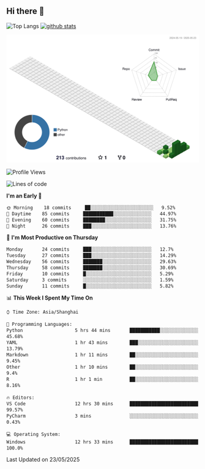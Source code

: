 ## Hi there 👋
<p align="left"> 
  <img alt="Top Langs" height="150px" src="https://github-readme-stats.vercel.app/api/top-langs/?username=Sierraki&layout=compact&show_icons=true&theme=onedark" />
  <a href="https://github.com/Sierraki/LC_Solve">
   <img alt="github stats"height="150px"  src="https://github-readme-stats.vercel.app/api/pin/?username=Sierraki&repo=LC_Solve&theme=onedark&show_icons=true" />
  </a>

![](./profile-3d-contrib/profile-green-animate.svg)

<!--START_SECTION:waka-->
![Profile Views](http://img.shields.io/badge/Profile%20Views-1-blue)

![Lines of code](https://img.shields.io/badge/From%20Hello%20World%20I%27ve%20Written-933%20lines%20of%20code-blue)

**I'm an Early 🐤** 

```text
🌞 Morning    18 commits     ██░░░░░░░░░░░░░░░░░░░░░░░   9.52% 
🌆 Daytime    85 commits     ███████████░░░░░░░░░░░░░░   44.97% 
🌃 Evening    60 commits     ████████░░░░░░░░░░░░░░░░░   31.75% 
🌙 Night      26 commits     ███░░░░░░░░░░░░░░░░░░░░░░   13.76%

```
📅 **I'm Most Productive on Thursday** 

```text
Monday       24 commits     ███░░░░░░░░░░░░░░░░░░░░░░   12.7% 
Tuesday      27 commits     ███░░░░░░░░░░░░░░░░░░░░░░   14.29% 
Wednesday    56 commits     ███████░░░░░░░░░░░░░░░░░░   29.63% 
Thursday     58 commits     ███████░░░░░░░░░░░░░░░░░░   30.69% 
Friday       10 commits     █░░░░░░░░░░░░░░░░░░░░░░░░   5.29% 
Saturday     3 commits      ░░░░░░░░░░░░░░░░░░░░░░░░░   1.59% 
Sunday       11 commits     █░░░░░░░░░░░░░░░░░░░░░░░░   5.82%

```


📊 **This Week I Spent My Time On** 

```text
⌚︎ Time Zone: Asia/Shanghai

💬 Programming Languages: 
Python                   5 hrs 44 mins       ███████████░░░░░░░░░░░░░░   45.68% 
YAML                     1 hr 43 mins        ███░░░░░░░░░░░░░░░░░░░░░░   13.79% 
Markdown                 1 hr 11 mins        ██░░░░░░░░░░░░░░░░░░░░░░░   9.45% 
Other                    1 hr 10 mins        ██░░░░░░░░░░░░░░░░░░░░░░░   9.4% 
R                        1 hr 1 min          ██░░░░░░░░░░░░░░░░░░░░░░░   8.16%

🔥 Editors: 
VS Code                  12 hrs 30 mins      █████████████████████████   99.57% 
PyCharm                  3 mins              ░░░░░░░░░░░░░░░░░░░░░░░░░   0.43%

💻 Operating System: 
Windows                  12 hrs 33 mins      █████████████████████████   100.0%

```


 Last Updated on 23/05/2025
<!--END_SECTION:waka-->
